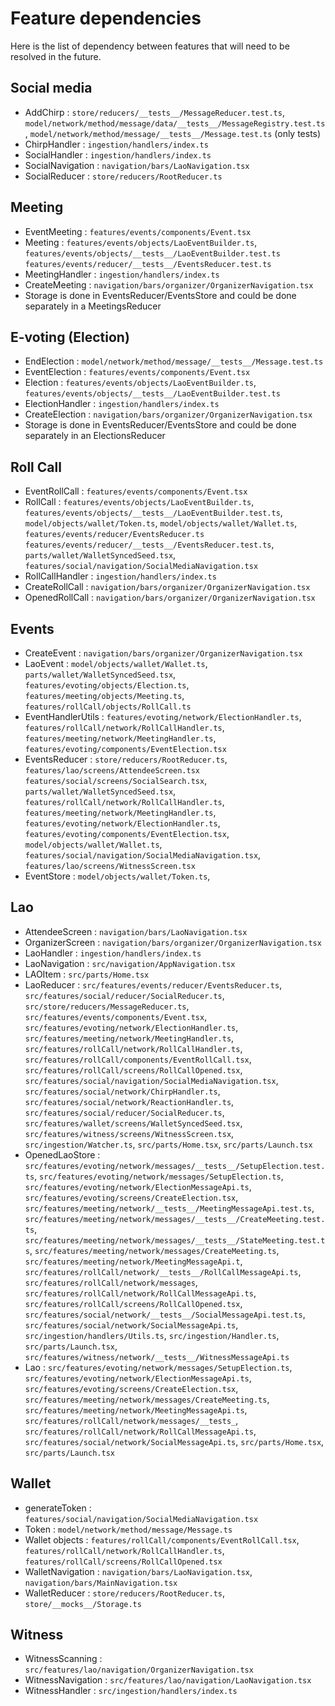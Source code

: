 # Feature dependencies

Here is the list of dependency between features that will need to be resolved in
the future.

## Social media

- AddChirp : `store/reducers/__tests__/MessageReducer.test.ts`,
`model/network/method/message/data/__tests__/MessageRegistry.test.ts`,
`model/network/method/message/__tests__/Message.test.ts` (only tests)
- ChirpHandler : `ingestion/handlers/index.ts`
- SocialHandler : `ingestion/handlers/index.ts`
- SocialNavigation : `navigation/bars/LaoNavigation.tsx`
- SocialReducer : `store/reducers/RootReducer.ts`

## Meeting

- EventMeeting : `features/events/components/Event.tsx`
- Meeting : `features/events/objects/LaoEventBuilder.ts`, `features/events/objects/__tests__/LaoEventBuilder.test.ts`
`features/events/reducer/__tests__/EventsReducer.test.ts`
- MeetingHandler : `ingestion/handlers/index.ts`
- CreateMeeting : `navigation/bars/organizer/OrganizerNavigation.tsx`
- Storage is done in EventsReducer/EventsStore and could be done separately in a MeetingsReducer

## E-voting (Election)

- EndElection : `model/network/method/message/__tests__/Message.test.ts`
- EventElection : `features/events/components/Event.tsx`
- Election : `features/events/objects/LaoEventBuilder.ts`, `features/events/objects/__tests__/LaoEventBuilder.test.ts`
- ElectionHandler : `ingestion/handlers/index.ts`
- CreateElection : `navigation/bars/organizer/OrganizerNavigation.tsx`
- Storage is done in EventsReducer/EventsStore and could be done separately in an ElectionsReducer

## Roll Call

- EventRollCall : `features/events/components/Event.tsx`
- RollCall : `features/events/objects/LaoEventBuilder.ts`, `features/events/objects/__tests__/LaoEventBuilder.test.ts`,
`model/objects/wallet/Token.ts`, `model/objects/wallet/Wallet.ts`, `features/events/reducer/EventsReducer.ts`
`features/events/reducer/__tests__/EventsReducer.test.ts`, `parts/wallet/WalletSyncedSeed.tsx`,
`features/social/navigation/SocialMediaNavigation.tsx`
- RollCallHandler : `ingestion/handlers/index.ts`
- CreateRollCall : `navigation/bars/organizer/OrganizerNavigation.tsx`
- OpenedRollCall : `navigation/bars/organizer/OrganizerNavigation.tsx`

## Events

- CreateEvent : `navigation/bars/organizer/OrganizerNavigation.tsx`
- LaoEvent : `model/objects/wallet/Wallet.ts`, `parts/wallet/WalletSyncedSeed.tsx`,
`features/evoting/objects/Election.ts`, `features/meeting/objects/Meeting.ts`, `features/rollCall/objects/RollCall.ts`
- EventHandlerUtils : `features/evoting/network/ElectionHandler.ts`, `features/rollCall/network/RollCallHandler.ts`,
`features/meeting/network/MeetingHandler.ts`, `features/evoting/components/EventElection.tsx`
- EventsReducer : `store/reducers/RootReducer.ts`, `features/lao/screens/AttendeeScreen.tsx`
`features/social/screens/SocialSearch.tsx`, `parts/wallet/WalletSyncedSeed.tsx`,
`features/rollCall/network/RollCallHandler.ts`, `features/meeting/network/MeetingHandler.ts`,
`features/evoting/network/ElectionHandler.ts`, `features/evoting/components/EventElection.tsx`,
`model/objects/wallet/Wallet.ts`, `features/social/navigation/SocialMediaNavigation.tsx`,
`features/lao/screens/WitnessScreen.tsx`
- EventStore : `model/objects/wallet/Token.ts`,

## Lao

- AttendeeScreen : `navigation/bars/LaoNavigation.tsx`
- OrganizerScreen : `navigation/bars/organizer/OrganizerNavigation.tsx`
- LaoHandler : `ingestion/handlers/index.ts`
- LaoNavigation : `src/navigation/AppNavigation.tsx`
- LAOItem : `src/parts/Home.tsx`
- LaoReducer : `src/features/events/reducer/EventsReducer.ts`, `src/features/social/reducer/SocialReducer.ts`,
`src/store/reducers/MessageReducer.ts`, `src/features/events/components/Event.tsx`,
`src/features/evoting/network/ElectionHandler.ts`, `src/features/meeting/network/MeetingHandler.ts`,
`src/features/rollCall/network/RollCallHandler.ts`, `src/features/rollCall/components/EventRollCall.tsx`,
`src/features/rollCall/screens/RollCallOpened.tsx`, `src/features/social/navigation/SocialMediaNavigation.tsx`,
`src/features/social/network/ChirpHandler.ts`, `src/features/social/network/ReactionHandler.ts`,
`src/features/social/reducer/SocialReducer.ts`, `src/features/wallet/screens/WalletSyncedSeed.tsx`,
`src/features/witness/screens/WitnessScreen.tsx`, `src/ingestion/Watcher.ts`, `src/parts/Home.tsx`,
`src/parts/Launch.tsx`
- OpenedLaoStore : `src/features/evoting/network/messages/__tests__/SetupElection.test.ts`,
`src/features/evoting/network/messages/SetupElection.ts`, `src/features/evoting/network/ElectionMessageApi.ts`,
`src/features/evoting/screens/CreateElection.tsx`, `src/features/meeting/network/__tests__/MeetingMessageApi.test.ts`,
`src/features/meeting/network/messages/__tests__/CreateMeeting.test.ts`,
`src/features/meeting/network/messages/__tests__/StateMeeting.test.ts`,
`src/features/meeting/network/messages/CreateMeeting.ts`, `src/features/meeting/network/MeetingMessageApi.t`,
`src/features/rollCall/network/__tests__/RollCallMessageApi.ts`, `src/features/rollCall/network/messages`,
`src/features/rollCall/network/RollCallMessageApi.ts`, `src/features/rollCall/screens/RollCallOpened.tsx`,
`src/features/social/network/__tests__/SocialMessageApi.test.ts`, `src/features/social/network/SocialMessageApi.ts`,
`src/ingestion/handlers/Utils.ts`, `src/ingestion/Handler.ts`, `src/parts/Launch.tsx`,
`src/features/witness/network/__tests__/WitnessMessageApi.ts`
- Lao : `src/features/evoting/network/messages/SetupElection.ts`, `src/features/evoting/network/ElectionMessageApi.ts`,
`src/features/evoting/screens/CreateElection.tsx`, `src/features/meeting/network/messages/CreateMeeting.ts`,
`src/features/meeting/network/MeetingMessageApi.ts`, `src/features/rollCall/network/messages/__tests_`,
`src/features/rollCall/network/RollCallMessageApi.ts`, `src/features/social/network/SocialMessageApi.ts`,
`src/parts/Home.tsx`, `src/parts/Launch.tsx`

## Wallet

- generateToken : `features/social/navigation/SocialMediaNavigation.tsx`
- Token : `model/network/method/message/Message.ts`
- Wallet objects : `features/rollCall/components/EventRollCall.tsx`, `features/rollCall/network/RollCallHandler.ts`,
`features/rollCall/screens/RollCallOpened.tsx`
- WalletNavigation : `navigation/bars/LaoNavigation.tsx`, `navigation/bars/MainNavigation.tsx`
- WalletReducer : `store/reducers/RootReducer.ts`, `store/__mocks__/Storage.ts`

## Witness

- WitnessScanning : `src/features/lao/navigation/OrganizerNavigation.tsx`
- WitnessNavigation : `src/features/lao/navigation/LaoNavigation.tsx`
- WitnessHandler : `src/ingestion/handlers/index.ts`

